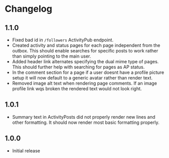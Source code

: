 # Changelog

## 1.1.0

* Fixed bad id in `/followers` ActivityPub endpoint.
* Created activity and status pages for each page independent from the outbox.
    This should enable searches for specific posts to work rather than simply
    pointing to the main user.
* Added header link alternates specifying the dual mime type of pages. This
    should further help with searching for pages as AP status.
* In the comment section for a page if a user doesnt have a profile picture
    setup it will now default to a generic avatar rather than render text.
* Removed image alt text when rendering page comments. If an image profile link
    wqs broken the rendered text would not look right.

## 1.0.1

* Summary text in ActivityPosts did not properly render new lines and other
    formatting. It should now render most basic formatting properly.

## 1.0.0

* Initial release
